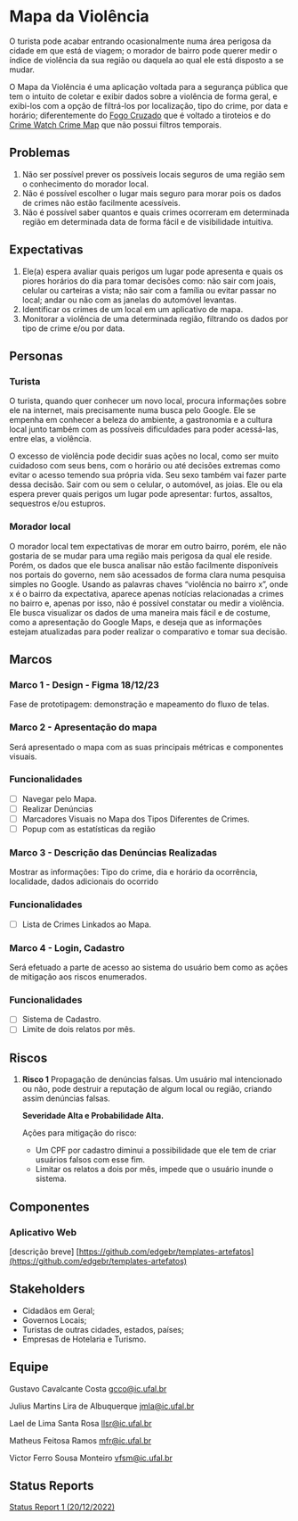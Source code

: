 # Mapa da Violência

O turista pode acabar entrando ocasionalmente numa área perigosa da cidade em que está de viagem; o morador de bairro pode querer medir o índice de violência da sua região ou daquela ao qual ele está disposto a se mudar. 

O Mapa da Violência é uma aplicação voltada para a segurança pública que tem o intuito de coletar e exibir dados sobre a violência de forma geral, e exibi-los com a opção de filtrá-los por localização, tipo do crime, por data e horário; diferentemente do [Fogo Cruzado](https://fogocruzado.org.br/) que é voltado a tiroteios e do [Crime Watch Crime Map](https://play.google.com/store/apps/details?id=com.fullersoftware.crime&hl=pt_BR&gl=US) que não possui filtros temporais. 

## Problemas

1. Não ser possível prever os possíveis locais seguros de uma região sem o conhecimento do morador local.
2. Não é possível escolher o lugar mais seguro para morar pois os dados de crimes não estão facilmente acessíveis.
3. Não é possível saber quantos e quais crimes ocorreram em determinada região em determinada data de forma fácil e de visibilidade intuitiva.

## Expectativas

1. Ele(a) espera avaliar quais perigos um lugar pode apresenta e quais os piores horários do dia para tomar decisões como: não sair com joais, celular ou carteiras a vista; não sair com a família ou evitar passar no local; andar ou não com as janelas do automóvel levantas.   
2. Identificar os crimes de um local em um aplicativo de mapa.
3. Monitorar a violência de uma determinada região, filtrando os dados por tipo de crime e/ou por data.

## Personas

### Turista

O turista, quando quer conhecer um novo local, procura informações sobre ele na internet, mais precisamente numa busca pelo Google. Ele se empenha em conhecer a beleza do ambiente, a gastronomia e a cultura local junto também com as possíveis dificuldades para poder acessá-las, entre elas, a violência. 

O excesso de violência pode decidir suas ações no local, como ser muito cuidadoso com seus bens, com o horário ou até decisões extremas como evitar o acesso temendo sua própria vida. Seu sexo também vai fazer parte dessa decisão. Sair com ou sem o celular, o automóvel, as joias. Ele ou ela espera prever quais perigos um lugar pode apresentar: furtos, assaltos, sequestros e/ou estupros.

### Morador local

O morador local tem expectativas de morar em outro bairro, porém, ele não gostaria de se mudar para uma região mais perigosa da qual ele reside. Porém, os dados que ele busca analisar não estão facilmente disponíveis nos portais do governo, nem são acessados de forma clara numa pesquisa simples no Google. Usando as palavras chaves “violência no bairro x”, onde x é o bairro da expectativa, aparece apenas notícias relacionadas a crimes no bairro e, apenas por isso, não é possível constatar ou medir a violência. Ele busca visualizar os dados de uma maneira mais fácil e de costume, como a apresentação do Google Maps, e deseja que as informações estejam atualizadas para poder realizar o comparativo e tomar sua decisão.

## Marcos

### Marco 1 - Design - Figma 18/12/23

Fase de prototipagem: demonstração e mapeamento do fluxo de telas.

### Marco 2 - Apresentação do mapa  

Será apresentado o mapa com as suas principais métricas e componentes visuais.

### Funcionalidades

- [ ] Navegar pelo Mapa.
- [ ] Realizar Denúncias
- [ ] Marcadores Visuais no Mapa dos Tipos Diferentes de Crimes.
- [ ] Popup com as estatísticas da região

### Marco 3 - Descrição das Denúncias Realizadas  

Mostrar as informações: Tipo do crime, dia e horário da ocorrência, localidade, dados adicionais do ocorrido

### Funcionalidades

- [ ] Lista de Crimes Linkados ao Mapa.
      
### Marco 4 - Login, Cadastro

Será efetuado a parte de acesso ao sistema do usuário bem como as ações de mitigação aos riscos enumerados.

### Funcionalidades

- [ ] Sistema de Cadastro.
- [ ]  Limite de dois relatos por mês.

## Riscos

1. **Risco 1** Propagação de denúncias falsas. Um usuário mal intencionado ou não, pode destruir a reputação de algum local ou região, criando assim denúncias falsas.
    
    **Severidade Alta e Probabilidade Alta.**
    
    Ações para mitigação do risco:
    
    - Um CPF por cadastro diminui a possibilidade que ele tem de criar usuários falsos com esse fim.
    - Limitar os relatos a dois por mês, impede que o usuário inunde o sistema.

## Componentes

### Aplicativo Web

[descrição breve]
[https://github.com/edgebr/templates-artefatos](https://github.com/edgebr/templates-artefatos)

## Stakeholders

- Cidadãos em Geral;
- Governos Locais;
- Turistas de outras cidades, estados, países;
- Empresas de Hotelaria e Turismo.

## Equipe

Gustavo Cavalcante Costa
[gcco@ic.ufal.br](mailto:gcco@ic.ufal.br)

Julius Martins Lira de Albuquerque
[jmla@ic.ufal.br](mailto:jmla@ic.ufal.br)

Lael de Lima Santa Rosa
[llsr@ic.ufal.br](mailto:llsr@ic.ufal.br)

Matheus Feitosa Ramos
[mfr@ic.ufal.br](mailto:mfr@ic.ufal.br)

Victor Ferro Sousa Monteiro
[vfsm@ic.ufal.br](mailto:vfsm@ic.ufal.br)

## Status Reports

[Status Report 1 (20/12/2022)](https://www.notion.so/status_report_1.md)
